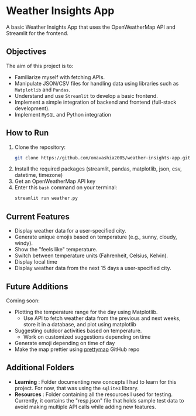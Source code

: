 # Weather Insights App

A basic Weather Insights App that uses the OpenWeatherMap API and Streamlit for the frontend.

## Objectives

The aim of this project is to:
* Familiarize myself with fetching APIs.
* Manipulate JSON/CSV files for handling data using libraries such as ``Matplotlib`` and ``Pandas``.
* Understand and use ``Streamlit`` to develop a basic frontend.
* Implement a simple integration of backend and frontend (full-stack development).
* Implement ``MySQL`` and Python integration

## How to Run

1. Clone the repository:
   ```bash
   git clone https://github.com/omavashia2005/weather-insights-app.git
2. Install the required packages (streamlit, pandas, matplotlib, json, csv, datetime, timezone)
3. Get an OpenWeatherMap API key
4. Enter this ``bash`` command on your terminal:
   ```bash
   streamlit run weather.py

## Current Features

* Display weather data for a user-specified city.
* Generate unique emojis based on temperature (e.g., sunny, cloudy, windy).
* Show the "feels like" temperature.
* Switch between temperature units (Fahrenheit, Celsius, Kelvin).
* Display local time
* Display weather data from the next 15 days a user-specified city.

## Future Additions

Coming soon:
* Plotting the temperature range for the day using Matplotlib.
   * Use API to fetch weather data from the previous and next weeks, store it in a database, and plot using matplotlib 
* Suggesting outdoor activities based on temperature.
   * Work on customized suggestions depending on time
* Generate emoji depending on time of day
* Make the map prettier using [prettymap](https://prettymapp.streamlit.app) GitHub repo

## Additional Folders
   * **Learning** : Folder documenting new concepts I had to learn for this project. For now, that was using the ``sqlite3`` library.
   * **Resources** : Folder containing all the resources I used for testing. Currently, it contains the "resp.json" file that holds sample test data to avoid making multiple API calls while adding new features. 
